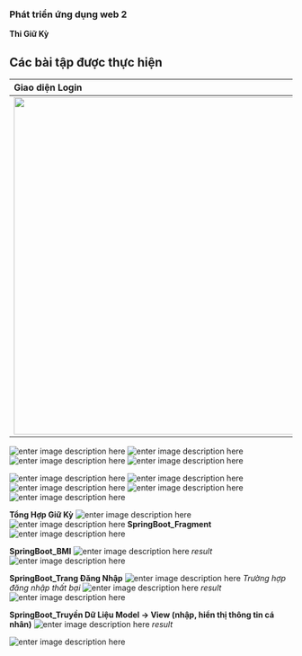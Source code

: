 


### **Phát triển ứng dụng web 2**

**Thi Giữ Kỳ**

## Các bài tập được thực hiện
|Giao diện Login|Giao diện Profile|
|:--------------|:----------------|
|<img src="https://files.catbox.moe/bl5mp5.png" width="600"> |<img src="https://files.catbox.moe/b4zbx5.png" width="600">|

![enter image description here](https://files.catbox.moe/bl5mp5.png)
![enter image description here](https://files.catbox.moe/b4zbx5.png)
![enter image description here](https://files.catbox.moe/56247b.png)
![enter image description here](https://files.catbox.moe/xfsxft.png)

![enter image description here](https://files.catbox.moe/c41pu9.png)
![enter image description here](https://files.catbox.moe/xb2nns.png)
![enter image description here](https://files.catbox.moe/rxiald.png)
![enter image description here](https://files.catbox.moe/juwb5c.png)
![enter image description here](https://files.catbox.moe/550rk4.png)

**Tổng Hợp Giữ Kỳ**
![enter image description here](https://files.catbox.moe/2elo43.png)
![enter image description here](https://files.catbox.moe/r1aqx2.png)
**SpringBoot_Fragment**
![enter image description here](https://files.catbox.moe/j1b2xh.png)

**SpringBoot_BMI**
![enter image description here](https://files.catbox.moe/r0r5s9.png)
*result*
![enter image description here](https://files.catbox.moe/hlebiv.png)


**SpringBoot_Trang Đăng Nhập**
![enter image description here](https://files.catbox.moe/rrh5z4.png)
*Trường hợp đăng nhập thất bại*
![enter image description here](https://files.catbox.moe/hqz5gy.png)
*result*
![enter image description here](https://files.catbox.moe/spfao1.png)


**SpringBoot_Truyền Dữ Liệu Model -> View (nhập, hiển thị thông tin cá nhân)**
![enter image description here](https://files.catbox.moe/duozpx.png)
*result*


![enter image description here](https://files.catbox.moe/98c4w5.png)
